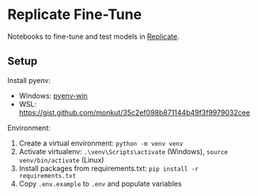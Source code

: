 # Replicate Fine-Tune

Notebooks to fine-tune and test models in [Replicate](https://replicate.com/).

## Setup

Install pyenv:

- Windows: [pyenv-win](https://github.com/pyenv-win/pyenv-win)
- WSL: https://gist.github.com/monkut/35c2ef098b871144b49f3f9979032cee

Environment:

1. Create a virtual environment: `python -m venv venv`
2. Activate virtualenv: `.\venv\Scripts\activate` (Windows), `source venv/bin/activate` (Linux)
3. Install packages from requirements.txt: `pip install -r requirements.txt`
4. Copy `.env.example` to `.env` and populate variables
